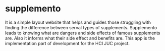 # supplemento
It is a simple layout website that helps and guides those struggling with finding the difference between serval types of supplements. Supplemento leads to knowing what are dangers and side effects of famous supplements are. Also it informs what their side effect and benefits are. 
This app is the implementation part of development for the HCI JUC project.
